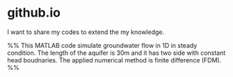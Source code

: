 # github.io
I want to share my codes to extend the my knowledge.

%%
This MATLAB code simulate groundwater flow in 1D in steady condition. The length of the aquifer is 30m and it has two side with constant head boudnaries.
The applied numerical method is finite difference (FDM).
%%
